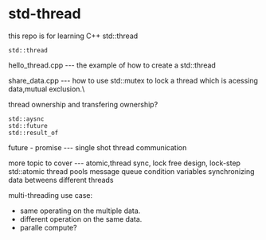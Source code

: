 # std-thread
this repo is for learning C++ std::thread

   ``std::thread ``

   hello_thread.cpp --- the example of how to create a std::thread

   share_data.cpp    --- how to use std::mutex to lock a thread which is acessing data,mutual exclusion.\

   thread ownership and transfering ownership?
   
    std::aysnc
    std::future
    std::result_of
   future - promise --- single shot thread communication 

    
   more topic to cover --- atomic,thread sync, lock free design, lock-step
    std::atomic
   thread pools
    message queue
   condition variables
   synchronizing data betweens different threads
   
multi-threading use case: 
   - same operating on the multiple data.
   - different operation on the same data.
   - paralle compute?
